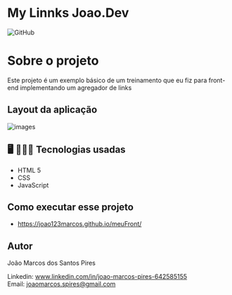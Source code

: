 # **My Linnks Joao.Dev**
![GitHub](https://img.shields.io/github/license/joao123marcos/Projeto_SpringBoot_JPA)

# **Sobre o projeto**  
Este projeto é um exemplo básico de um treinamento que eu fiz para front-end implementando um agregador de links

## Layout da aplicação 

![images](./assets/Captura%20de%20Tela%202025-08-14%20às%2015.34.39.png)  

## 🖥 👨🏻‍💻 Tecnologias usadas

- HTML 5
- CSS
- JavaScript

## Como executar esse projeto  
 - https://joao123marcos.github.io/meuFront/

## Autor  
João Marcos dos Santos Pires  

Linkedin: www.linkedin.com/in/joao-marcos-pires-642585155  
Email: joaomarcos.spires@gmail.com
